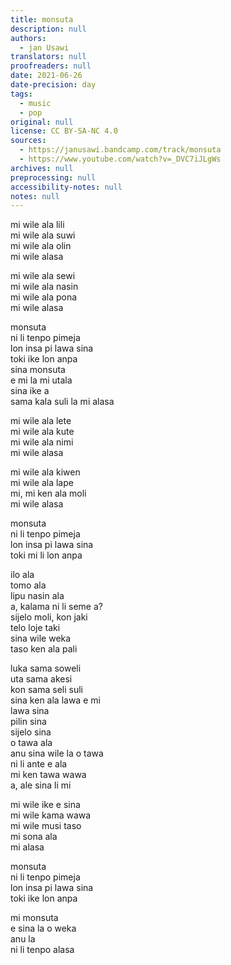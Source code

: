 ```yaml
---
title: monsuta
description: null
authors:
  - jan Usawi
translators: null
proofreaders: null
date: 2021-06-26
date-precision: day
tags:
  - music
  - pop
original: null
license: CC BY-SA-NC 4.0
sources:
  - https://janusawi.bandcamp.com/track/monsuta
  - https://www.youtube.com/watch?v=_DVC7iJLgWs
archives: null
preprocessing: null
accessibility-notes: null
notes: null
---
```


mi wile ala lili  \
mi wile ala suwi  \
mi wile ala olin  \
mi wile alasa

mi wile ala sewi  \
mi wile ala nasin  \
mi wile ala pona  \
mi wile alasa

monsuta  \
ni li tenpo pimeja  \
lon insa pi lawa sina  \
toki ike lon anpa  \
sina monsuta  \
e mi la mi utala  \
sina ike a  \
sama kala suli la mi alasa

mi wile ala lete  \
mi wile ala kute  \
mi wile ala nimi  \
mi wile alasa

mi wile ala kiwen  \
mi wile ala lape  \
mi, mi ken ala moli  \
mi wile alasa

monsuta  \
ni li tenpo pimeja  \
lon insa pi lawa sina  \
toki mi li lon anpa

ilo ala  \
tomo ala  \
lipu nasin ala  \
a, kalama ni li seme a?  \
sijelo moli, kon jaki  \
telo loje taki  \
sina wile weka  \
taso ken ala pali

luka sama soweli  \
uta sama akesi  \
kon sama seli suli  \
sina ken ala lawa e mi  \
lawa sina  \
pilin sina  \
sijelo sina  \
o tawa ala  \
anu sina wile la o tawa  \
ni li ante e ala  \
mi ken tawa wawa  \
a, ale sina li mi

mi wile ike e sina  \
mi wile kama wawa  \
mi wile musi taso  \
mi sona ala  \
mi alasa

monsuta  \
ni li tenpo pimeja  \
lon insa pi lawa sina  \
toki ike lon anpa

mi monsuta  \
e sina la o weka  \
anu la  \
ni li tenpo alasa